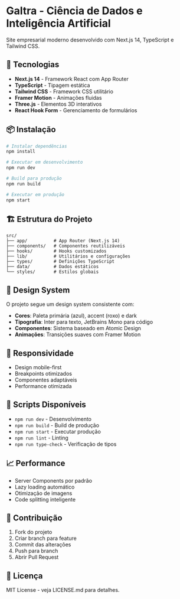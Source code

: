 # Galtra - Ciência de Dados e Inteligência Artificial

Site empresarial moderno desenvolvido com Next.js 14, TypeScript e Tailwind CSS.

## 🚀 Tecnologias

- **Next.js 14** - Framework React com App Router
- **TypeScript** - Tipagem estática
- **Tailwind CSS** - Framework CSS utilitário
- **Framer Motion** - Animações fluidas
- **Three.js** - Elementos 3D interativos
- **React Hook Form** - Gerenciamento de formulários

## 📦 Instalação

```bash
# Instalar dependências
npm install

# Executar em desenvolvimento
npm run dev

# Build para produção
npm run build

# Executar em produção
npm start
```

## 🏗️ Estrutura do Projeto

```
src/
├── app/          # App Router (Next.js 14)
├── components/   # Componentes reutilizáveis
├── hooks/        # Hooks customizados
├── lib/          # Utilitários e configurações
├── types/        # Definições TypeScript
├── data/         # Dados estáticos
└── styles/       # Estilos globais
```

## 🎨 Design System

O projeto segue um design system consistente com:

- **Cores**: Paleta primária (azul), accent (roxo) e dark
- **Tipografia**: Inter para texto, JetBrains Mono para código
- **Componentes**: Sistema baseado em Atomic Design
- **Animações**: Transições suaves com Framer Motion

## 📱 Responsividade

- Design mobile-first
- Breakpoints otimizados
- Componentes adaptáveis
- Performance otimizada

## 🔧 Scripts Disponíveis

- `npm run dev` - Desenvolvimento
- `npm run build` - Build de produção
- `npm run start` - Executar produção
- `npm run lint` - Linting
- `npm run type-check` - Verificação de tipos

## 📈 Performance

- Server Components por padrão
- Lazy loading automático
- Otimização de imagens
- Code splitting inteligente

## 🤝 Contribuição

1. Fork do projeto
2. Criar branch para feature
3. Commit das alterações
4. Push para branch
5. Abrir Pull Request

## 📄 Licença

MIT License - veja LICENSE.md para detalhes.
